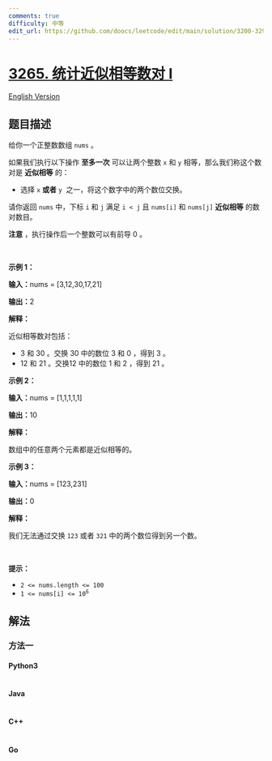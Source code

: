 ```yaml
---
comments: true
difficulty: 中等
edit_url: https://github.com/doocs/leetcode/edit/main/solution/3200-3299/3265.Count%20Almost%20Equal%20Pairs%20I/README.md
---
```


<!-- problem:start -->

# [3265. 统计近似相等数对 I](https://leetcode.cn/problems/count-almost-equal-pairs-i)

[English Version](/solution/3200-3299/3265.Count%20Almost%20Equal%20Pairs%20I/README_EN.md)

## 题目描述

<!-- description:start -->

<p>给你一个正整数数组&nbsp;<code>nums</code>&nbsp;。</p>

<p>如果我们执行以下操作 <strong>至多一次</strong>&nbsp;可以让两个整数&nbsp;<code>x</code> 和&nbsp;<code>y</code>&nbsp;相等，那么我们称这个数对是 <strong>近似相等</strong>&nbsp;的：</p>

<ul>
	<li>选择&nbsp;<code>x</code> <strong>或者</strong>&nbsp;<code>y</code> &nbsp;之一，将这个数字中的两个数位交换。</li>
</ul>

<p>请你返回 <code>nums</code>&nbsp;中，下标 <code>i</code>&nbsp;和 <code>j</code>&nbsp;满足&nbsp;<code>i &lt; j</code>&nbsp;且&nbsp;<code>nums[i]</code> 和&nbsp;<code>nums[j]</code> <strong>近似相等</strong>&nbsp;的数对数目。</p>

<p><b>注意</b>&nbsp;，执行操作后一个整数可以有前导 0 。</p>

<p>&nbsp;</p>

<p><strong class="example">示例 1：</strong></p>

<div class="example-block">
<p><span class="example-io"><b>输入：</b>nums = [3,12,30,17,21]</span></p>

<p><span class="example-io"><b>输出：</b>2</span></p>

<p><strong>解释：</strong></p>

<p>近似相等数对包括：</p>

<ul>
	<li>3 和 30 。交换 30 中的数位 3 和 0 ，得到 3 。</li>
	<li>12 和 21 。交换12 中的数位 1 和 2 ，得到 21 。</li>
</ul>
</div>

<p><strong class="example">示例 2：</strong></p>

<div class="example-block">
<p><span class="example-io"><b>输入：</b>nums = [1,1,1,1,1]</span></p>

<p><span class="example-io"><b>输出：</b>10</span></p>

<p><strong>解释：</strong></p>

<p>数组中的任意两个元素都是近似相等的。</p>
</div>

<p><strong class="example">示例 3：</strong></p>

<div class="example-block">
<p><span class="example-io"><b>输入：</b>nums = [123,231]</span></p>

<p><span class="example-io"><b>输出：</b>0</span></p>

<p><strong>解释：</strong></p>

<p>我们无法通过交换 <code>123</code>&nbsp;或者 <code>321</code>&nbsp;中的两个数位得到另一个数。</p>
</div>

<p>&nbsp;</p>

<p><strong>提示：</strong></p>

<ul>
	<li><code>2 &lt;= nums.length &lt;= 100</code></li>
	<li><code>1 &lt;= nums[i] &lt;= 10<sup>6</sup></code></li>
</ul>

<!-- description:end -->

## 解法

<!-- solution:start -->

### 方法一

<!-- tabs:start -->

#### Python3

```python

```

#### Java

```java

```

#### C++

```cpp

```

#### Go

```go

```

<!-- tabs:end -->

<!-- solution:end -->

<!-- problem:end -->
